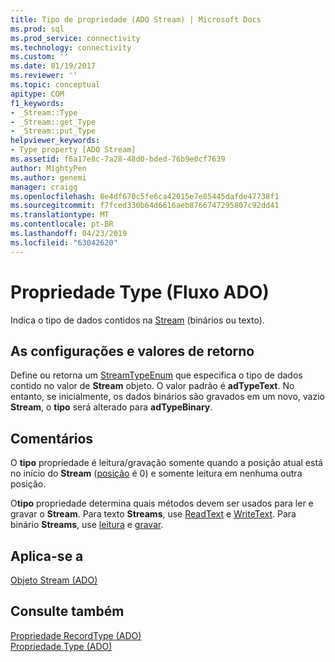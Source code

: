 ```yaml
---
title: Tipo de propriedade (ADO Stream) | Microsoft Docs
ms.prod: sql
ms.prod_service: connectivity
ms.technology: connectivity
ms.custom: ''
ms.date: 01/19/2017
ms.reviewer: ''
ms.topic: conceptual
apitype: COM
f1_keywords:
- _Stream::Type
- _Stream::get_Type
- _Stream::put_Type
helpviewer_keywords:
- Type property [ADO Stream]
ms.assetid: f6a17e8c-7a28-48d0-bded-76b9e0cf7639
author: MightyPen
ms.author: genemi
manager: craigg
ms.openlocfilehash: 8e4df670c5fe6ca42015e7e85445dafde47738f1
ms.sourcegitcommit: f7fced330b64d6616aeb8766747295807c92dd41
ms.translationtype: MT
ms.contentlocale: pt-BR
ms.lasthandoff: 04/23/2019
ms.locfileid: "63042620"
---
```

# <a name="type-property-ado-stream"></a>Propriedade Type (Fluxo ADO)
Indica o tipo de dados contidos na [Stream](../../../ado/reference/ado-api/stream-object-ado.md) (binários ou texto).  
  
## <a name="settings-and-return-values"></a>As configurações e valores de retorno  
 Define ou retorna um [StreamTypeEnum](../../../ado/reference/ado-api/streamtypeenum.md) que especifica o tipo de dados contido no valor de **Stream** objeto. O valor padrão é **adTypeText**. No entanto, se inicialmente, os dados binários são gravados em um novo, vazio **Stream**, o **tipo** será alterado para **adTypeBinary**.  
  
## <a name="remarks"></a>Comentários  
 O **tipo** propriedade é leitura/gravação somente quando a posição atual está no início do **Stream** ([posição](../../../ado/reference/ado-api/position-property-ado.md) é 0) e somente leitura em nenhuma outra posição.  
  
 O**tipo** propriedade determina quais métodos devem ser usados para ler e gravar o **Stream**. Para texto **Streams**, use [ReadText](../../../ado/reference/ado-api/readtext-method.md) e [WriteText](../../../ado/reference/ado-api/writetext-method.md). Para binário **Streams**, use [leitura](../../../ado/reference/ado-api/read-method.md) e [gravar](../../../ado/reference/ado-api/write-method.md).  
  
## <a name="applies-to"></a>Aplica-se a  
 [Objeto Stream (ADO)](../../../ado/reference/ado-api/stream-object-ado.md)  
  
## <a name="see-also"></a>Consulte também  
 [Propriedade RecordType (ADO)](../../../ado/reference/ado-api/recordtype-property-ado.md)   
 [Propriedade Type (ADO)](../../../ado/reference/ado-api/type-property-ado.md)
